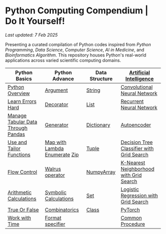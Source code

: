 # Python Computing Compendium | Do It Yourself!

*Last updated: 7 Feb 2025*

Presenting a curated compilation of Python codes inspired from *Python Programming*, *Data Science*, *Computer Science*, *AI in Medicine*, and *Bioinformatics Algorithm*. This repository houses Python's real-world applications across varied scientific computing domains. 

| Python Basics | Python Advance | Data Structure | [Artificial Intelligence](https://github.com/SciComp8/Python_Programming/tree/main/Artificial_Intelligence) | 
|----------|----------|----------|----------|
| [Python Overview](Python_Overview.ipynb) | [Argument](Utilities/Argument.py) | [String](Utilities/String) | [Convolutional Neural Network](Artificial_Intelligence/AI_Medicine/Programing_Assignment3.ipynb) | 
| [Learn Errors Hard](*Learn_Errors.md) | [Decorator](Utilities/Decorator.py) | [List](Utilities/List) | [Recurrent Neural Network](Artificial_Intelligence/AI_Medicine/Recurrent_Neural_Network.ipynb) | 
| [Manage Tabular Data Through Pandas](Utilities/pandas) | [Generator](Utilities/Generator.py) | [Dictionary](Utilities/Dictionary) | [Autoencoder](Artificial_Intelligence/AI_Medicine/Autoencoder) | 
| [Use and Tailor Functions](Utilities/Function) | [Map with Lambda](https://github.com/SciComp8/Python_Programming/blob/main/Utilities/Function/Lambda_Function.py#L37)  [Enumerate](Utilities/Tuple/Enumerate_Position.py)  [Zip](https://github.com/SciComp8/Python_Programming/blob/main/Utilities/Tuple/zip.py) | [Tuple](Utilities/Tuple) | [Decision Tree Classifier with Grid Search](Artificial_Intelligence/Machine_Learning/Decision_Tree_Mortality.ipynb) | 
| [Flow Control](Utilities/Flow_Control) | [Walrus operator](Utilities/Operator/:=.py) | [NumpyArray](Utilities/NumPy) | [K-Nearest Neighborhood with Grid Search](Artificial_Intelligence/AI_Medicine/Programing_Assignment1.ipynb) | 
| [Arithmetic Calculations](Utilities/Math/Number) | [Symbolic Calculations](Utilities/Symbolic_Computation.py) | [Set](Utilities/Set) | [Logistic Regression with Grid Search](Artificial_Intelligence/Machine_Learning/Logistic_Regression_Mortality.ipynb) | 
| [True Or False](Utilities/Operator/Boolean_Operator.py) | [Combinatorics](Utilities/Python_Combinatorics.ipynb) | [Class](Utilities/Class) | [PyTorch](Artificial_Intelligence/PyTorch) | 
| [Work with Time](https://github.com/SciComp8/Python_Programming/tree/main/Utilities/Date) | [Format specifier](https://github.com/SciComp8/Python_Programming/blob/main/Utilities/String/1_Format_String.py#L30) | | [Common Procedure](https://github.com/SciComp8/Python_Programming/tree/main/Artificial_Intelligence)


